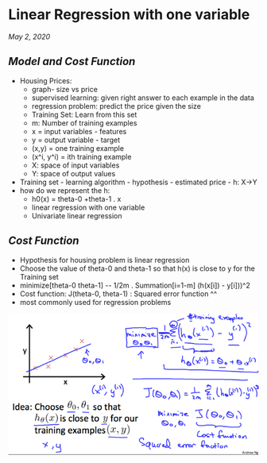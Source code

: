 # Linear Regression with one variable
_May 2, 2020_

## **_Model and Cost Function_**
- Housing Prices:
	- graph- size vs price
	- supervised learning: given right answer to each example in the data
	- regression problem: predict the price given the size
	- Training Set: Learn from this set
	- m: Number of training examples
	- x = input variables - features
	- y = output variable - target
	- (x,y) = one training example
	- (x^i, y^i) = ith training example
	- X: space of input variables
	- Y: space of output values
- Training set - learning algorithm - hypothesis - estimated price - h: X->Y
- how do we represent the h:
	- h0(x) = theta-0 +theta-1 . x
	- linear regression with one variable 
	- Univariate linear regression

## **_Cost Function_**
- Hypothesis for housing problem is linear regression
- Choose the value of theta-0 and theta-1 so that h(x) is close to y for the Training set 
- minimize[theta-0 theta-1]  -- 1/2m .  Summation[i=1-m] (h(x[i]) - y[i]))^2
- Cost function: J(theta-0, theta-1) : Squared error function ^^
- most commonly used for regression problems

![Cost Function](images/courseraAndrewNgML-CostFunction.png)
